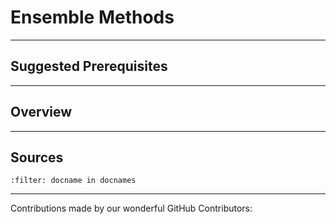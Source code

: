 # Ensemble Methods

---

## Suggested Prerequisites

---

## Overview

---

## Sources

```{bibliography}
:filter: docname in docnames
```

---

Contributions made by our wonderful GitHub Contributors:
